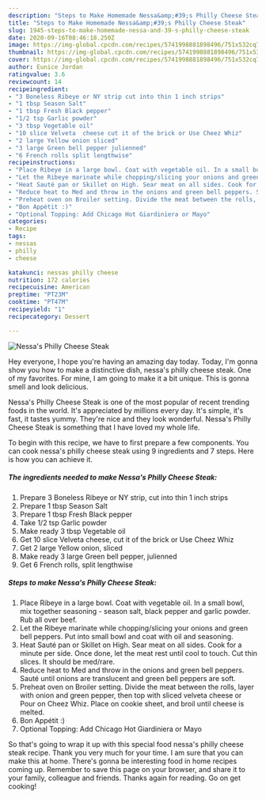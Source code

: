 ```yaml
---
description: "Steps to Make Homemade Nessa&amp;#39;s Philly Cheese Steak"
title: "Steps to Make Homemade Nessa&amp;#39;s Philly Cheese Steak"
slug: 1945-steps-to-make-homemade-nessa-and-39-s-philly-cheese-steak
date: 2020-09-16T08:46:18.250Z
image: https://img-global.cpcdn.com/recipes/5741998881898496/751x532cq70/nessas-philly-cheese-steak-recipe-main-photo.jpg
thumbnail: https://img-global.cpcdn.com/recipes/5741998881898496/751x532cq70/nessas-philly-cheese-steak-recipe-main-photo.jpg
cover: https://img-global.cpcdn.com/recipes/5741998881898496/751x532cq70/nessas-philly-cheese-steak-recipe-main-photo.jpg
author: Eunice Jordan
ratingvalue: 3.6
reviewcount: 14
recipeingredient:
- "3 Boneless Ribeye or NY strip cut into thin 1 inch strips"
- "1 tbsp Season Salt"
- "1 tbsp Fresh Black pepper"
- "1/2 tsp Garlic powder"
- "3 tbsp Vegetable oil"
- "10 slice Velveta  cheese cut it of the brick or Use Cheez Whiz"
- "2 large Yellow onion sliced"
- "3 large Green bell pepper julienned"
- "6 French rolls split lengthwise"
recipeinstructions:
- "Place Ribeye in a large bowl. Coat with vegetable oil. In a small bowl, mix together seasoning - season salt, black pepper and garlic powder. Rub all over beef."
- "Let the Ribeye marinate while chopping/slicing your onions and green bell peppers. Put into small bowl and coat with oil and seasoning."
- "Heat Sauté pan or Skillet on High. Sear meat on all sides. Cook for a minute per side. Once done, let the meat rest until cool to touch. Cut thin slices. It should be med/rare."
- "Reduce heat to Med and throw in the onions and green bell peppers. Sauté until onions are translucent and green bell peppers are soft."
- "Preheat oven on Broiler setting. Divide the meat between the rolls, layer with onion and green pepper, then top with sliced velveta cheese or Pour on Cheez  Whiz. Place on cookie sheet, and broil until cheese is melted."
- "Bon Appétit :)"
- "Optional Topping: Add Chicago Hot Giardiniera or Mayo"
categories:
- Recipe
tags:
- nessas
- philly
- cheese

katakunci: nessas philly cheese 
nutrition: 172 calories
recipecuisine: American
preptime: "PT23M"
cooktime: "PT47M"
recipeyield: "1"
recipecategory: Dessert

---
```



![Nessa&#39;s Philly Cheese Steak](https://img-global.cpcdn.com/recipes/5741998881898496/751x532cq70/nessas-philly-cheese-steak-recipe-main-photo.jpg)

Hey everyone, I hope you're having an amazing day today. Today, I'm gonna show you how to make a distinctive dish, nessa&#39;s philly cheese steak. One of my favorites. For mine, I am going to make it a bit unique. This is gonna smell and look delicious.



Nessa&#39;s Philly Cheese Steak is one of the most popular of recent trending foods in the world. It's appreciated by millions every day. It's simple, it's fast, it tastes yummy. They're nice and they look wonderful. Nessa&#39;s Philly Cheese Steak is something that I have loved my whole life.


To begin with this recipe, we have to first prepare a few components. You can cook nessa&#39;s philly cheese steak using 9 ingredients and 7 steps. Here is how you can achieve it.

<!--inarticleads1-->

##### The ingredients needed to make Nessa&#39;s Philly Cheese Steak:

1. Prepare 3 Boneless Ribeye or NY strip, cut into thin 1 inch strips
1. Prepare 1 tbsp Season Salt
1. Prepare 1 tbsp Fresh Black pepper
1. Take 1/2 tsp Garlic powder
1. Make ready 3 tbsp Vegetable oil
1. Get 10 slice Velveta  cheese, cut it of the brick or Use Cheez Whiz
1. Get 2 large Yellow onion, sliced
1. Make ready 3 large Green bell pepper, julienned
1. Get 6 French rolls, split lengthwise




<!--inarticleads2-->

##### Steps to make Nessa&#39;s Philly Cheese Steak:

1. Place Ribeye in a large bowl. Coat with vegetable oil. In a small bowl, mix together seasoning - season salt, black pepper and garlic powder. Rub all over beef.
1. Let the Ribeye marinate while chopping/slicing your onions and green bell peppers. Put into small bowl and coat with oil and seasoning.
1. Heat Sauté pan or Skillet on High. Sear meat on all sides. Cook for a minute per side. Once done, let the meat rest until cool to touch. Cut thin slices. It should be med/rare.
1. Reduce heat to Med and throw in the onions and green bell peppers. Sauté until onions are translucent and green bell peppers are soft.
1. Preheat oven on Broiler setting. Divide the meat between the rolls, layer with onion and green pepper, then top with sliced velveta cheese or Pour on Cheez  Whiz. Place on cookie sheet, and broil until cheese is melted.
1. Bon Appétit :)
1. Optional Topping: Add Chicago Hot Giardiniera or Mayo




So that's going to wrap it up with this special food nessa&#39;s philly cheese steak recipe. Thank you very much for your time. I am sure that you can make this at home. There's gonna be interesting food in home recipes coming up. Remember to save this page on your browser, and share it to your family, colleague and friends. Thanks again for reading. Go on get cooking!
